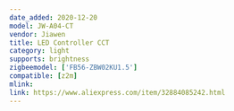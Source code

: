 ```yaml
---
date_added: 2020-12-20
model: JW-A04-CT
vendor: Jiawen
title: LED Controller CCT
category: light
supports: brightness
zigbeemodel: ['FB56-ZBW02KU1.5']
compatible: [z2m]
mlink: 
link: https://www.aliexpress.com/item/32884085242.html
---
```



